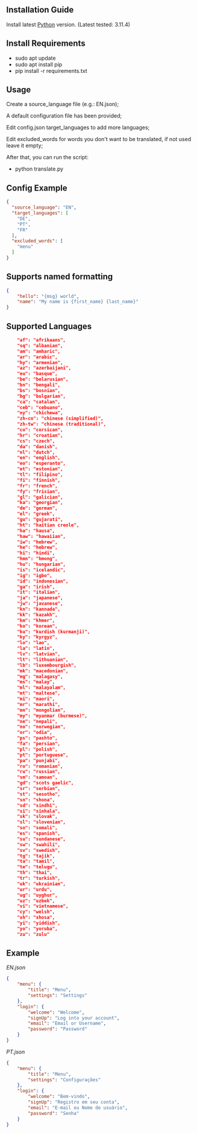 ## Installation Guide
Install latest [Python](https://www.python.org/) version. (Latest tested: 3.11.4)

## Install Requirements
- sudo apt update 
- sudo apt install pip
- pip install -r requirements.txt

## Usage
Create a source_language file (e.g.: EN.json);

A default configuration file has been provided;

Edit config.json target_languages to add more languages;

Edit excluded_words for words you don't want to be translated, if not used leave it empty;

After that, you can run the script:
- python translate.py

## Config Example
```json
{
  "source_language": "EN",
  "target_languages": [
    "DE",
    "PT",
    "FR"
  ],
  "excluded_words": [
    "menu"
  ]
}
```

## Supports named formatting
```json
{
	"hello": "{msg} world",
	"name": "My name is {first_name} {last_name}"
}
```

## Supported Languages
```json
    "af": "afrikaans",
    "sq": "albanian",
    "am": "amharic",
    "ar": "arabic",
    "hy": "armenian",
    "az": "azerbaijani",
    "eu": "basque",
    "be": "belarusian",
    "bn": "bengali",
    "bs": "bosnian",
    "bg": "bulgarian",
    "ca": "catalan",
    "ceb": "cebuano",
    "ny": "chichewa",
    "zh-cn": "chinese (simplified)",
    "zh-tw": "chinese (traditional)",
    "co": "corsican",
    "hr": "croatian",
    "cs": "czech",
    "da": "danish",
    "nl": "dutch",
    "en": "english",
    "eo": "esperanto",
    "et": "estonian",
    "tl": "filipino",
    "fi": "finnish",
    "fr": "french",
    "fy": "frisian",
    "gl": "galician",
    "ka": "georgian",
    "de": "german",
    "el": "greek",
    "gu": "gujarati",
    "ht": "haitian creole",
    "ha": "hausa",
    "haw": "hawaiian",
    "iw": "hebrew",
    "he": "hebrew",
    "hi": "hindi",
    "hmn": "hmong",
    "hu": "hungarian",
    "is": "icelandic",
    "ig": "igbo",
    "id": "indonesian",
    "ga": "irish",
    "it": "italian",
    "ja": "japanese",
    "jw": "javanese",
    "kn": "kannada",
    "kk": "kazakh",
    "km": "khmer",
    "ko": "korean",
    "ku": "kurdish (kurmanji)",
    "ky": "kyrgyz",
    "lo": "lao",
    "la": "latin",
    "lv": "latvian",
    "lt": "lithuanian",
    "lb": "luxembourgish",
    "mk": "macedonian",
    "mg": "malagasy",
    "ms": "malay",
    "ml": "malayalam",
    "mt": "maltese",
    "mi": "maori",
    "mr": "marathi",
    "mn": "mongolian",
    "my": "myanmar (burmese)",
    "ne": "nepali",
    "no": "norwegian",
    "or": "odia",
    "ps": "pashto",
    "fa": "persian",
    "pl": "polish",
    "pt": "portuguese",
    "pa": "punjabi",
    "ro": "romanian",
    "ru": "russian",
    "sm": "samoan",
    "gd": "scots gaelic",
    "sr": "serbian",
    "st": "sesotho",
    "sn": "shona",
    "sd": "sindhi",
    "si": "sinhala",
    "sk": "slovak",
    "sl": "slovenian",
    "so": "somali",
    "es": "spanish",
    "su": "sundanese",
    "sw": "swahili",
    "sv": "swedish",
    "tg": "tajik",
    "ta": "tamil",
    "te": "telugu",
    "th": "thai",
    "tr": "turkish",
    "uk": "ukrainian",
    "ur": "urdu",
    "ug": "uyghur",
    "uz": "uzbek",
    "vi": "vietnamese",
    "cy": "welsh",
    "xh": "xhosa",
    "yi": "yiddish",
    "yo": "yoruba",
    "zu": "zulu"
```


## Example
*EN.json*
```json
{
    "menu": {
        "title": "Menu",
        "settings": "Settings"
    },
    "login": {
        "welcome": "Welcome",
        "signUp": "Log into your account",
        "email": "Email or Username",
        "password": "Password"
    }
}
```

*PT.json*
```json
{
    "menu": {
        "title": "Menu",
        "settings": "Configurações"
    },
    "login": {
        "welcome": "Bem-vindo",
        "signUp": "Registro em seu conta",
        "email": "E-mail ou Nome de usuário",
        "password": "Senha"
    }
}
```

